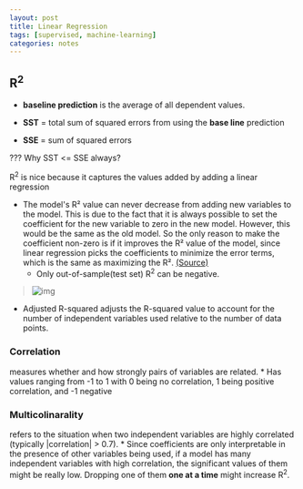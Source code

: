 ```yaml
---
layout: post
title: Linear Regression
tags: [supervised, machine-learning]
categories: notes
---
```


## R<sup>2</sup>

* **baseline prediction** is the average of all dependent values.

* **SST** = total sum of squared errors
from using the **base line** prediction

* **SSE** = sum of squared errors

??? Why SST <= SSE always? 

R<sup>2</sup> is nice because it captures the values added by adding a linear regression
 
* The model's R² value can never decrease from adding new variables to the model. This is due to the fact that it is always possible to set the coefficient for the new variable to zero in the new model. However, this would be the same as the old model. So the only reason to make the coefficient non-zero is if it improves the R² value of the model, since linear regression picks the coefficients to minimize the error terms, which is the same as maximizing the R². [(Source)][1]
    * Only out-of-sample(test set) R<sup>2</sup> can be negative.

> ![img](../../img/post-img/supervised/linear-reg/1.png)

* Adjusted R-squared adjusts the R-squared value to account for the number of independent variables used relative to the number of data points.

### Correlation
measures whether and how strongly pairs of variables are related.
    * Has values ranging from -1 to 1 with 0 being no correlation, 1 being positive correlation, and -1 negative

### Multicolinarality
refers to the situation when two independent variables are highly correlated (typically |correlation| > 0.7).
    * Since coefficients are only interpretable in the presence of other variables being used, if a model has many independent variables with high correlation, the significant values of them might be really low. Dropping one of them **one at a time** might increase R<sup>2</sup>. 

[1]: https://www.edx.org/course/analytics-edge-mitx-15-071x-3
